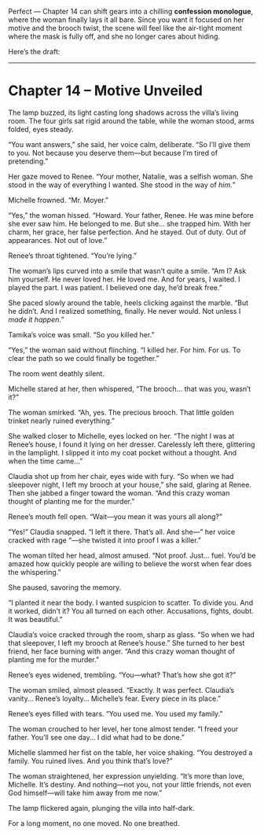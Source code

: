 Perfect — Chapter 14 can shift gears into a chilling **confession monologue**, where the woman finally lays it all bare. Since you want it focused on her motive and the brooch twist, the scene will feel like the air-tight moment where the mask is fully off, and she no longer cares about hiding.

Here’s the draft:

---

# **Chapter 14 – Motive Unveiled**

The lamp buzzed, its light casting long shadows across the villa’s living room. The four girls sat rigid around the table, while the woman stood, arms folded, eyes steady.

“You want answers,” she said, her voice calm, deliberate. “So I’ll give them to you. Not because you deserve them—but because I’m tired of pretending.”

Her gaze moved to Renee. “Your mother, Natalie, was a selfish woman. She stood in the way of everything I wanted. She stood in the way of *him.*”

Michelle frowned. “Mr. Moyer.”

“Yes,” the woman hissed. “Howard. Your father, Renee. He was mine before she ever saw him. He belonged to me. But she… she trapped him. With her charm, her grace, her false perfection. And he stayed. Out of duty. Out of appearances. Not out of love.”

Renee’s throat tightened. “You’re lying.”

The woman’s lips curved into a smile that wasn’t quite a smile. “Am I? Ask him yourself. He never loved her. He loved me. And for years, I waited. I played the part. I was patient. I believed one day, he’d break free.”

She paced slowly around the table, heels clicking against the marble. “But he didn’t. And I realized something, finally. He never would. Not unless I *made it happen.*”

Tamika’s voice was small. “So you killed her.”

“Yes,” the woman said without flinching. “I killed her. For him. For us. To clear the path so we could finally be together.”

The room went deathly silent.

Michelle stared at her, then whispered, “The brooch… that was you, wasn’t it?”

The woman smirked. “Ah, yes. The precious brooch. That little golden trinket nearly ruined everything.”

She walked closer to Michelle, eyes locked on her. “The night I was at Renee’s house, I found it lying on her dresser. Carelessly left there, glittering in the lamplight. I slipped it into my coat pocket without a thought. And when the time came…”

Claudia shot up from her chair, eyes wide with fury.
“So when we had sleepover night, I left my brooch at your house,” she said, glaring at Renee. Then she jabbed a finger toward the woman. “And this crazy woman thought of planting me for the murder.”

Renee’s mouth fell open. “Wait—you mean it was yours all along?”

“Yes!” Claudia snapped. “I left it there. That’s all. And she—” her voice cracked with rage “—she twisted it into proof I was a killer.”

The woman tilted her head, almost amused. “Not proof. Just... fuel. You’d be amazed how quickly people are willing to believe the worst when fear does the whispering.”

She paused, savoring the memory.

“I planted it near the body. I wanted suspicion to scatter. To divide you. And it worked, didn’t it? You all turned on each other. Accusations, fights, doubt. It was beautiful.”

Claudia’s voice cracked through the room, sharp as glass. “So when we had that sleepover, I left my brooch at Renee’s house.” She turned to her best friend, her face burning with anger. “And this crazy woman thought of planting me for the murder.”

Renee’s eyes widened, trembling. “You—what? That’s how she got it?”

The woman smiled, almost pleased. “Exactly. It was perfect. Claudia’s vanity… Renee’s loyalty… Michelle’s fear. Every piece in its place.”

Renee’s eyes filled with tears. “You used me. You used my family.”

The woman crouched to her level, her tone almost tender. “I freed your father. You’ll see one day… I did what had to be done.”

Michelle slammed her fist on the table, her voice shaking. “You destroyed a family. You ruined lives. And you think that’s love?”

The woman straightened, her expression unyielding. “It’s more than love, Michelle. It’s destiny. And nothing—not you, not your little friends, not even God himself—will take him away from me now.”

The lamp flickered again, plunging the villa into half-dark.

For a long moment, no one moved. No one breathed.